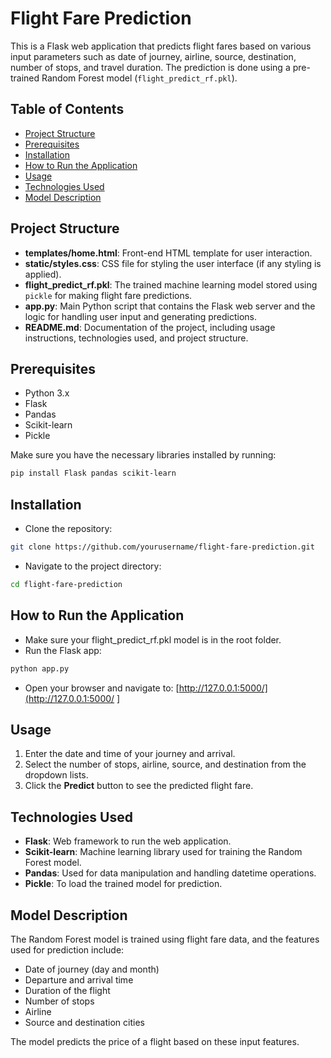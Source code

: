 # Flight Fare Prediction

This is a Flask web application that predicts flight fares based on various input parameters such as date of journey, airline, source, destination, number of stops, and travel duration. The prediction is done using a pre-trained Random Forest model (`flight_predict_rf.pkl`).

## Table of Contents
- [Project Structure](#project-structure)
- [Prerequisites](#prerequisites)
- [Installation](#installation)
- [How to Run the Application](#how-to-run-the-application)
- [Usage](#usage)
- [Technologies Used](#technologies-used)
- [Model Description](#model-description)

## Project Structure

- **templates/home.html**: Front-end HTML template for user interaction.
- **static/styles.css**: CSS file for styling the user interface (if any styling is applied).
- **flight_predict_rf.pkl**: The trained machine learning model stored using `pickle` for making flight fare predictions.
- **app.py**: Main Python script that contains the Flask web server and the logic for handling user input and generating predictions.
- **README.md**: Documentation of the project, including usage instructions, technologies used, and project structure.

## Prerequisites

- Python 3.x
- Flask
- Pandas
- Scikit-learn
- Pickle

Make sure you have the necessary libraries installed by running:

```bash
pip install Flask pandas scikit-learn
```

## Installation
  - Clone the repository:
```bash
git clone https://github.com/yourusername/flight-fare-prediction.git
```
  - Navigate to the project directory:
```bash
cd flight-fare-prediction
```

## How to Run the Application
  - Make sure your flight_predict_rf.pkl model is in the root folder.
  - Run the Flask app:
```bash
python app.py
```
  - Open your browser and navigate to:
    [http://127.0.0.1:5000/](http://127.0.0.1:5000/
    ]

## Usage
1. Enter the date and time of your journey and arrival.
2. Select the number of stops, airline, source, and destination from the dropdown lists.
3. Click the **Predict** button to see the predicted flight fare.

## Technologies Used
- **Flask**: Web framework to run the web application.
- **Scikit-learn**: Machine learning library used for training the Random Forest model.
- **Pandas**: Used for data manipulation and handling datetime operations.
- **Pickle**: To load the trained model for prediction.

## Model Description
The Random Forest model is trained using flight fare data, and the features used for prediction include:
- Date of journey (day and month)
- Departure and arrival time
- Duration of the flight
- Number of stops
- Airline
- Source and destination cities

The model predicts the price of a flight based on these input features.

